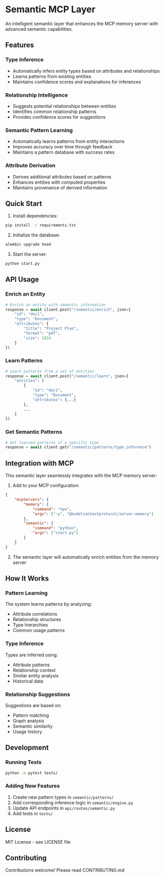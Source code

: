 # Semantic MCP Layer

An intelligent semantic layer that enhances the MCP memory server with advanced semantic capabilities.

## Features

### Type Inference
- Automatically infers entity types based on attributes and relationships
- Learns patterns from existing entities
- Maintains confidence scores and explanations for inferences

### Relationship Intelligence
- Suggests potential relationships between entities
- Identifies common relationship patterns
- Provides confidence scores for suggestions

### Semantic Pattern Learning
- Automatically learns patterns from entity interactions
- Improves accuracy over time through feedback
- Maintains a pattern database with success rates

### Attribute Derivation
- Derives additional attributes based on patterns
- Enhances entities with computed properties
- Maintains provenance of derived information

## Quick Start

1. Install dependencies:
```bash
pip install -r requirements.txt
```

2. Initialize the database:
```bash
alembic upgrade head
```

3. Start the server:
```bash
python start.py
```

## API Usage

### Enrich an Entity
```python
# Enrich an entity with semantic information
response = await client.post("/semantic/enrich", json={
    "id": "doc1",
    "type": "Document",
    "attributes": {
        "title": "Project Plan",
        "format": "pdf",
        "size": 1024
    }
})
```

### Learn Patterns
```python
# Learn patterns from a set of entities
response = await client.post("/semantic/learn", json={
    "entities": [
        {
            "id": "doc1",
            "type": "Document",
            "attributes": {...}
        },
        ...
    ]
})
```

### Get Semantic Patterns
```python
# Get learned patterns of a specific type
response = await client.get("/semantic/patterns/type_inference")
```

## Integration with MCP

This semantic layer seamlessly integrates with the MCP memory server:

1. Add to your MCP configuration:
```json
{
    "mcpServers": {
        "memory": {
            "command": "npx",
            "args": ["-y", "@modelcontextprotocol/server-memory"]
        },
        "semantic": {
            "command": "python",
            "args": ["start.py"]
        }
    }
}
```

2. The semantic layer will automatically enrich entities from the memory server

## How It Works

### Pattern Learning
The system learns patterns by analyzing:
- Attribute correlations
- Relationship structures
- Type hierarchies
- Common usage patterns

### Type Inference
Types are inferred using:
- Attribute patterns
- Relationship context
- Similar entity analysis
- Historical data

### Relationship Suggestions
Suggestions are based on:
- Pattern matching
- Graph analysis
- Semantic similarity
- Usage history

## Development

### Running Tests
```bash
python -m pytest tests/
```

### Adding New Features
1. Create new pattern types in `semantic/patterns/`
2. Add corresponding inference logic in `semantic/engine.py`
3. Update API endpoints in `api/routes/semantic.py`
4. Add tests in `tests/`

## License
MIT License - see LICENSE file

## Contributing
Contributions welcome! Please read CONTRIBUTING.md